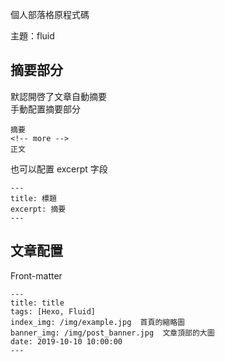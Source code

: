 個人部落格原程式碼

主題：fluid

## 摘要部分

默認開啓了文章自動摘要  
手動配置摘要部分
```
摘要
<!-- more -->
正文
```

也可以配置 excerpt 字段 
```
---
title: 標題
excerpt: 摘要
---
```

## 文章配置

Front-matter

```
---
title: title
tags: [Hexo, Fluid]
index_img: /img/example.jpg  首頁的縮略圖
banner_img: /img/post_banner.jpg  文章頂部的大圖
date: 2019-10-10 10:00:00
---
```